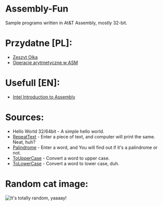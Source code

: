 # Assembly-Fun
Sample programs written in At&T Assembly, mostly 32-bit.

# Przydatne [PL]:
* [Zeszyt Olka](http://zeszyt.olo.ovh/category/architektura-komputerow-2-pwr/)
* [Operacje arytmetyczne w ASM](https://pl.m.wikibooks.org/wiki/Asembler_x86/Instrukcje/Arytmetyczne)

# Usefull [EN]:
* [Intel Introduction to Assembly](https://software.intel.com/en-us/articles/introduction-to-x64-assembly)

# Sources:
* Hello World 32/64bit - A simple hello world.
* [RepeatText](https://github.com/ikurek/Assembly-Fun/tree/master/RepeatText) - Enter a piece of text, and computer will print the same. Neat, huh?
* [Palindrome](https://github.com/ikurek/Assembly-Fun/tree/master/Palindrome) - Enter a word, and You will find out if it's a palindrome or not.
* [ToUpperCase](https://github.com/ikurek/Assembly-Fun/tree/master/ToUpperCase) - Convert a word to upper case.
* [ToLowerCase](https://github.com/ikurek/Assembly-Fun/tree/master/ToLowerCase) - Convert a word to lower case, duh.

# Random cat image:
![It's totally random, yaaaay!](http://thecatapi.com/api/images/get?format=src)
